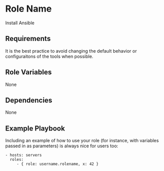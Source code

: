 Role Name
=========

Install Ansible

Requirements
------------

It is the best practice to avoid changing the default behavior or configuraitons of the tools when possible.


Role Variables
--------------

None

Dependencies
------------

None

Example Playbook
----------------

Including an example of how to use your role (for instance, with variables passed in as parameters) is always nice for users too:

    - hosts: servers
      roles:
         - { role: username.rolename, x: 42 }
